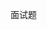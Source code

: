 面试题
<!--
堆：先进先出
栈：先进后出

变量类型
    六种基本数据类型 Boolean Null Undefined Number String Symbol
    一种引用类型 object {} [] /^$/ new Date() Math

执行上下文
    创建阶段
        创建变量对象（VO）
        确定作用域链
        确定this指向
    执行阶段
        变量赋值
        函数赋值
        函数执行
            函数执行时，会创建一个执行环境（执行上下文），上下文中有一个属性叫变量对象（VO），基本数据类型的值存储在变量对象中，引用数据类型的值存储在堆中，并赋予变量对象该值在堆中的地址
            修改变量时，基本数据类型的值直接重新赋值，引用数据类型通过修改指针指向新的地址
    注：编译
        1.处理参数，把参数放入VO
        2.扫描所有代码，找出function声明，从上往下依次执行 在编译阶段，会处理所有函数声明，如果有重复的声明，后面会覆盖前面的声明
        3.扫描var关键字 var不是赋值，只声明，值是undefined
        4.在编译阶段不会处理let变量，let的变量不会放到VO里
    执行上下文多了之后以栈的形式排列，称为执行上下文栈

执行上下文栈（调用栈）
    遵循先进后出
    栈底永远是全局上下文，栈顶为当前正在执行的上下文

激活对象（AO，Activation Object）
当one开始的时候，因为oneEC处于执行栈的顶端，这个时候，oneVo就会成为AO,新增this指针
Activation Object oneVo.this = window
local == AO

作用域
闭包有两部分组成，一个是当前的执行上下文A，一个是在该执行上下文中创建的函数B（内部函数引用了外部函数变量）
当B执行的时候引用了当前执行上下文A中的变量就会产出闭包
当一个值失去引用的时候就会会标记，被垃圾收集回收机回收并释放空间
闭包的本质就是在函数外部保持内部变量的引用，从而阻止垃圾回收
调用栈的并不会影响作用域链,函数调用栈是在执行时才确定，而作用域规则是在代码编译阶段就已经确定了（作用域链是在函数创建的时候确定的，函数的调用栈是在函数执行的时候确定的）
MDN定义:闭包是指这样的作用域foo,它包含了一个函数fn，这个函数fn1可以调用被这个作用域所封闭的变量a、函数等内容

垃圾回收机制
当从全局变量出发，无法引用到一个变量的时候，会被回收

var和let
window不能访问let定义的变量？
es6最新规定，let定义在AO，不在GO

this
this是什么？
this代表谁来调用，或者说当前执行这个逻辑的主体是谁，当前函数的执行主体是谁
 * 函数只是一个处理逻辑
 * 如何确定this的主体，核心就一条，.前面那个对象
 * 如果没有人来调，直接执行，没有明确主体，如果是非严格模式，主体是windows，如果是严格模式就是null或者undefined
如果事件绑定的时候，this就是绑定的元素

call
call: 以obj作为调用方，或者说执行主体，调用getName方法
手写call，apply，bind

{let obj = {
    name: "zhufeng",
    age: 13,
};
!(function (protype) {
    function getDefaultContext(context) {
        context = context || window;
        let type = typeof context;
        if (["number", "string", "boolean".includes(type)]) {
            context = new context.constructor(context);
            return context;
        }
    }

    function call2(context, ...args) {
        context = getDefaultContext(context);
        let symbal = Symbol("fn");
        context.symbal = this;
        context.symbal(...args);
        delete context.symbal;
    }

    // 手写apply
    function apply2(context, args) {
        context = getDefaultContext(context);
        let symbal = Symbol("fn");
        context.symbal = this;
        context.symbal(...args);
        delete context.symbal;
    }

    // 手写bind
    function bind2(context, ...outerArgs) {
        return (...args) => this.call(context, ...outerArgs, ...args);
    }

    protype.call2 = call2;
    protype.apply2 = apply2;
    protype.bind2 = bind2;
})(Function.prototype);

function getName(age, home) {
    console.log(this.name, age, home);
}

getName.call2(obj, 10, "beijing");
getName.apply2(obj, [10, "beijing"]);
let bindGetName = getName.bind2(obj, 10);
bindGetName("zhufeng");
}

面向对象
1.js数据类型分为二种：
基本类型 string boolean null undefined symbol number
引用类型 都是对象： 数组[] 对象{} /^$/ Date Math Function是一种特殊的对象
2.对象和基本数据类型的本质区别是什么？
基本类型只是一个值
对象类型是若干个类型的集合，一切引用类型都是对象
函数和数组也是对象
3.函数为什么特殊，和其他对象的本质区别是什么？
function本质上来说是可以生产别的对象的，它是一个对象的工厂，所有的对象，包括函数本身都是生产出来的
4.为什么函数会出现？他能解决什么问题？
为了加快生产对象的速度，就有了函数，函数可以用来批量的生产对象
对象的属性分为两种，有些属性是特有的，有些属性是共有的
为了节约内存和性能，
把批量创建的对象（构造函数实例）共有的属性放到构造函数的原型上
.运算符，先找实例的属性，如果找到了返回使用；如果找不到，就查找实例的prototype属性，如果有，直接返回
实例有__proto__,没有prototype,构造函数有prototype
特殊性：
1.Function.prototype === Function.__proto__
2.Object.prototype.__proto__ === null
3.函数的祖宗就是Function
4.Object对象的祖宗是null

为什么要有原型链
为了实现属性和方法的共享
为什么要有函数
函数的核心作用是批量创建对象
-->
<!--继承
prototypechain.jpg
 -->

<!--词法环境和变量环境
let和块级作用域，实现：
存在变量提升，但let，const在未赋值之前是无法使用的，称为暂时性死区
function fn() {
    var a = 1;
    let b = 2;
    {
        //第一个代码块
        let b = 3;
        var c = 4;
        let d = 5;
        console.log(a, b, c, d); //TODO
    }
    {
        //第二个代码块
        let b = 6;
        let d = 7;
        console.log(a, b, c, d);
    }
}
fn();
/**1.全局下编译
 * es5创建VO，激活后成为AO
 * es6 VariableEnviroment 变量环境 var function + lexicalEnviroment
 *
 */
let globalEC = {
    // this: globalThis, //windows
    outer: null, //外部执行上下文环境 相当于es3中的scopeChain
    VariableEnviroment: { fn() {} },
    lexicalEnviroment: [{}],
};
// 静态作用域
let fnEC = {
    this: globalThis,
    outer: globalEC.VariableEnviroment,
};
// 编译fn
let fnEC = {
    this: globalThis,
    outer: globalEC.VariableEnviroment,
    VariableEnviroment: { a: undefined, c: undefined },
    lexicalEnviroment: [{ b: undefined }],
};
// 执行fn，进入第一个代码块的时候
fnEC.VariableEnviroment.a = 1;
fnEC.lexicalEnviroment[0].b = 2;
// 函数执行时，遇到新的代码块，就会创建一个新的词法环境对象
fnEC.lexicalEnviroment.push({ b: undefined, d: undefined });
fnEC.lexicalEnviroment[1].b = 3;
fnEC.VariableEnviroment.c = 4;
fnEC.lexicalEnviroment[1].d = 5;

fnEC.lexicalEnviroment.push({ b: undefined, d: undefined });
fnEC.lexicalEnviroment[2].b = 6;
fnEC.lexicalEnviroment[2].d = 7;

-->

